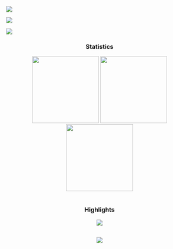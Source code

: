 <div> <a href="https://www.linkedin.com/in/mohammed-abdul-hameed-aqib/" target="_blank"><img src="https://img.shields.io/badge/LinkedIn-0077B5?style=for-the-badge&logo=linkedin&logoColor=white" target="_blank"></a>

<a href="https://www.kaggle.com/hameedaqib" target="_blank"><img src="https://img.shields.io/badge/Kaggle-20BEFF?style=for-the-badge&logo=Kaggle&logoColor=white" target="_blank"></a>

<a href = "mailto:hameedaqib2000@gmail.com"><img src="https://img.shields.io/badge/-Gmail-%23333?style=for-the-badge&logo=gmail&logoColor=white" target="_blank"></a>

</div>





<h3 align="center">Statistics</h3>

 <div align="center">

<img src="http://github-profile-summary-cards.vercel.app/api/cards/stats?username=Mohammed-Abdul-Hameed-Aqib&theme=swift" height="180em" />

<img src="http://github-profile-summary-cards.vercel.app/api/cards/repos-per-language?username=Mohammed-Abdul-Hameed-Aqib&theme=swift" height="180em"  />

<img src="http://github-profile-summary-cards.vercel.app/api/cards/profile-details?username=Mohammed-Abdul-Hameed-Aqib&theme=swift" height="180em" />

</div>

<br/>

<h3 align="center">Highlights</h3>



<div align="center">

<img src="https://github-profile-trophy.vercel.app/?username=Mohammed-Abdul-Hameed-Aqib&theme=swift&row=2&column=3"/></div>

 <div align="center">

<br/>

<img src="https://komarev.com/ghpvc/?username=Mohammed-Abdul-Hameed-Aqib&label=Profile%20views&color=0e75b6&style=flat"/>

</div>
